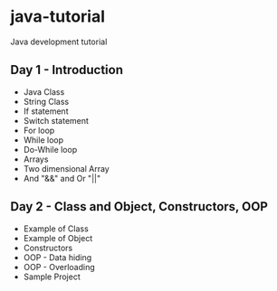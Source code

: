 java-tutorial
=============

Java development tutorial

Day 1 - Introduction
--------------------

 - Java Class
 - String Class
 - If statement
 - Switch statement
 - For loop
 - While loop
 - Do-While loop
 - Arrays
 - Two dimensional Array
 - And "&&" and Or "||"

Day 2 - Class and Object, Constructors, OOP
------------------------

 - Example of Class
 - Example of Object
 - Constructors
 - OOP - Data hiding
 - OOP - Overloading
 - Sample Project
